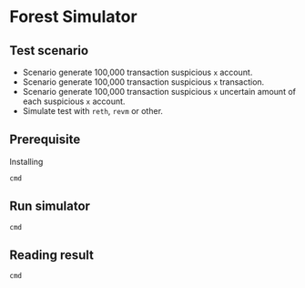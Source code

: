 # Forest Simulator

## Test scenario
- Scenario generate 100,000 transaction suspicious `x` account.
- Scenario generate 100,000 transaction suspicious `x` transaction.
- Scenario generate 100,000 transaction suspicious `x` uncertain amount of each suspicious `x` account.
- Simulate test with `reth`, `revm` or other.

## Prerequisite
Installing

```
cmd
```

## Run simulator

```
cmd
```

## Reading result

```
cmd
```